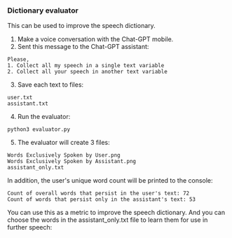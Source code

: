 ### Dictionary evaluator
This can be used to improve the speech dictionary.  
1. Make a voice conversation with the Chat-GPT mobile.
2. Sent this message to the Chat-GPT assistant:
```
Please, 
1. Collect all my speech in a single text variable
2. Collect all your speech in another text variable
```
3. Save each text to files:
```
user.txt
assistant.txt
```
4. Run the evaluator:
```
python3 evaluator.py
```
5. The evaluator will create 3 files:
```
Words Exclusively Spoken by User.png
Words Exclusively Spoken by Assistant.png
assistant_only.txt
```
In addition, the user's unique word count will be printed to the console:
```
Count of overall words that persist in the user's text: 72
Count of words that persist only in the assistant's text: 53
```
You can use this as a metric to improve the speech dictionary. And you can choose the words in the assistant_only.txt file to learn them for use in further speech: